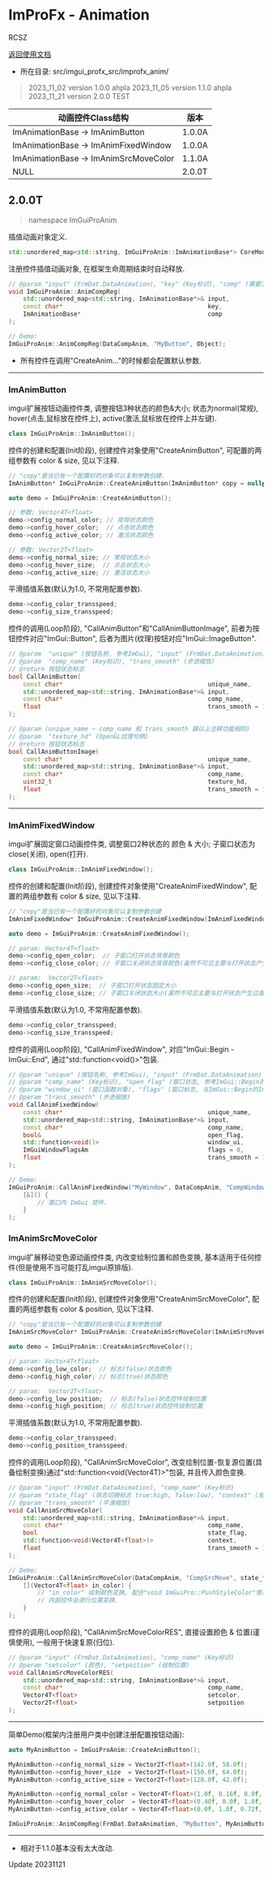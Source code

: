 # ImProFx - Animation
RCSZ

[返回使用文档](improfx_usage.md)
- 所在目录: src/imgui_profx_src/improfx_anim/

> 2023_11_02 version 1.0.0 ahpla
> 2023_11_05 version 1.1.0 ahpla
> 2023_11_21 version 2.0.0 TEST

|动画控件Class结构| 版本 |
|----|----|
|ImAnimationBase -> ImAnimButton | 1.0.0A |
|ImAnimationBase -> ImAnimFixedWindow | 1.0.0A |
|ImAnimationBase -> ImAnimSrcMoveColor | 1.1.0A |
|NULL | 2.0.0T |

## 2.0.0T
> namespace ImGuiProAnim

插值动画对象定义.
```cpp
std::unordered_map<std::string, ImGuiProAnim::ImAnimationBase*> CoreModuleIMFX::FRMCORE_PACKAGE::DataCompAnim;
```

注册控件插值动画对象, 在框架生命周期结束时自动释放.
```cpp
// @param "input" (FrmDat.DataAnimation), "key" (Key标识), "comp" (需要注册的控件对象)
void ImGuiProAnim::AnimCompReg(
    std::unordered_map<std::string, ImAnimationBase*>& input, 
    const char*                                        key, 
    ImAnimationBase*                                   comp
);

// Demo:
ImGuiProAnim::AnimCompReg(DataCompAnim, "MyButton", Object);
```
- 所有控件在调用"CreateAnim..."的时候都会配置默认参数.

---

### ImAnimButton
imgui扩展按钮动画控件类, 调整按钮3种状态的颜色&大小; 状态为normal(常规), hover(点击,鼠标放在控件上), active(激活,鼠标放在控件上并左键).
```cpp
class ImGuiProAnim::ImAnimButton();
```

控件的创建和配置(Init阶段), 创建控件对象使用"CreateAnimButton", 可配置的两组参数有 color & size, 见以下注释.
```cpp
// "copy"是当已有一个配置好的对象可以复制参数创建.
ImAnimButton* ImGuiProAnim::CreateAnimButton(ImAnimButton* copy = nullptr);

auto demo = ImGuiProAnim::CreateAnimButton();

// 参数: Vector4T<float>
demo->config_normal_color; // 常规状态颜色
demo->config_hover_color;  // 点击状态颜色
demo->config_active_color; // 激活状态颜色

// 参数: Vector2T<float>
demo->config_normal_size; // 常规状态大小
demo->config_hover_size;  // 点击状态大小
demo->config_active_size; // 激活状态大小
```

平滑插值系数(默认为1.0, 不常用配置参数).
```cpp
demo->config_color_transspeed;
demo->config_size_transspeed;
```

控件的调用(Loop阶段), "CallAnimButton"和"CallAnimButtonImage", 前者为按钮控件对应"ImGui::Button", 后者为图片(纹理)按钮对应"ImGui::ImageButton".
```cpp
// @param  "unique" (按钮名称, 参考ImGui), "input" (FrmDat.DataAnimation)
// @param  "comp_name" (Key标识), "trans_smooth" (步进缩放)
// @return 按钮状态标志
bool CallAnimButton(
	const char*                                        unique_name,
	std::unordered_map<std::string, ImAnimationBase*>& input,
	const char*                                        comp_name,
	float                                              trans_smooth = 1.0f
);

// @param (unique_name ~ comp_name 和 trans_smooth 跟以上注释功能相同)
// @param  "texture_hd" (OpenGL纹理句柄)
// @return 按钮状态标志
bool CallAnimButtonImage(
	const char*                                        unique_name,
	std::unordered_map<std::string, ImAnimationBase*>& input,
	const char*                                        comp_name,
	uint32_t                                           texture_hd,
	float                                              trans_smooth = 1.0f
);
```
---

### ImAnimFixedWindow
imgui扩展固定窗口动画控件类, 调整窗口2种状态的 颜色 & 大小; 子窗口状态为close(关闭), open(打开).
```cpp
class ImGuiProAnim::ImAnimFixedWindow();
```

控件的创建和配置(Init阶段), 创建控件对象使用"CreateAnimFixedWindow", 配置的两组参数有 color & size, 见以下注释.
```cpp
// "copy"是当已有一个配置好的对象可以复制参数创建
ImAnimFixedWindow* ImGuiProAnim::CreateAnimFixedWindow(ImAnimFixedWindow* copy = nullptr);

auto demo = ImGuiProAnim::CreateAnimFixedWindow();

// param: Vector4T<float>
demo->config_open_color;  // 子窗口打开状态背景颜色
demo->config_close_color; // 子窗口关闭状态背景颜色(虽然不可见主要与打开状态产生过渡)

// param:  Vector2T<float>
demo->config_open_size;  // 子窗口打开状态固定大小
demo->config_close_size; // 子窗口关闭状态大小(虽然不可见主要与打开状态产生过渡)
```

平滑插值系数(默认为1.0, 不常用配置参数).
```cpp
demo->config_color_transspeed;
demo->config_size_transspeed;
```

控件的调用(Loop阶段), "CallAnimFixedWindow", 对应"ImGui::Begin - ImGui::End", 通过"std::function<void()>"包装.
```cpp
// @param "unique" (按钮名称, 参考ImGui), "input" (FrmDat.DataAnimation)
// @param "comp_name" (Key标识), "open_flag" (窗口状态, 参考ImGui::Begin的bool* p_open标志)
// @param "window_ui" (窗口函数对象), "flags" (窗口标志, 与ImGui::Begin的ImGuiWindowFlags Flags等价)
// @param "trans_smooth" (步进缩放)
void CallAnimFixedWindow(
	const char*                                        unique_name, 
	std::unordered_map<std::string, ImAnimationBase*>& input,
	const char*                                        comp_name,
	bool&                                              open_flag,
	std::function<void()>                              window_ui,
	ImGuiWindowFlagsAm                                 flags = 0,
	float                                              trans_smooth = 1.0f
);

// Demo:
ImGuiProAnim::CallAnimFixedWindow("MyWindow", DataCompAnim, "CompWindow", window_flag,
	[&]() {
	    // 窗口内 ImGui 控件.
	}
);
```

### ImAnimSrcMoveColor
imgui扩展移动变色源动画控件类, 内改变绘制位置和颜色变换, 基本适用于任何控件(但是使用不当可能打乱imgui原排版).
```cpp
class ImGuiProAnim::ImAnimSrcMoveColor();
```

控件的创建和配置(Init阶段), 创建控件对象使用"CreateAnimSrcMoveColor", 配置的两组参数有 color & position, 见以下注释.
```cpp
// "copy"是当已有一个配置好的对象可以复制参数创建
ImAnimSrcMoveColor* ImGuiProAnim::CreateAnimSrcMoveColor(ImAnimSrcMoveColor* copy = nullptr);

auto demo = ImGuiProAnim::CreateAnimSrcMoveColor();

// param: Vector4T<float>
demo->config_low_color;  // 标志(false)状态颜色
demo->config_high_color; // 标志(true)状态颜色

// param:  Vector2T<float>
demo->config_low_position;  // 标志(false)状态控件绘制位置
demo->config_high_position; // 标志(true)状态控件绘制位置
```

平滑插值系数(默认为1.0, 不常用配置参数).
```cpp
demo->config_color_transspeed;
demo->config_position_transspeed;
```

控件的调用(Loop阶段), "CallAnimSrcMoveColor", 改变绘制位置-恢复源位置(具备绘制变换)通过"std::function<void(Vector4T<float>)>"包装, 并且传入颜色变换.
```cpp
// @param "input" (FrmDat.DataAnimation), "comp_name" (Key标识)
// @param "state_flag" (状态切换标志 true:high, false:low), "context" (局部绘制控件包装, 传入颜色变换)
// @param "trans_smooth" (平滑缩放)
void CallAnimSrcMoveColor(
	std::unordered_map<std::string, ImAnimationBase*>& input,
	const char*                                        comp_name,
	bool                                               state_flag,
	std::function<void(Vector4T<float>)>               context,
	float                                              trans_smooth = 1.0f
);

// Demo:
ImGuiProAnim::CallAnimSrcMoveColor(DataCompAnim, "CompSrcMove", state_flag,
	[](Vector4T<float> in_color) {
		// "in_color" 绘制颜色变换, 配合"void ImGuiPro::PushStyleColor"使用.
		// 内部控件会进行位置变换.
	}
);
```

控件的调用(Loop阶段), "CallAnimSrcMoveColorRES", 直接设置颜色 & 位置(谨慎使用), 一般用于快速复原(归位).
```cpp
// @param "input" (FrmDat.DataAnimation), "comp_name" (Key标识)
// @param "setcolor" (颜色), "setpoition" (绘制位置)
void CallAnimSrcMoveColorRES(
	std::unordered_map<std::string, ImAnimationBase*>& input,
	const char*                                        comp_name,
	Vector4T<float>                                    setcolor,
	Vector2T<float>                                    setpoition
);
```
---

简单Demo(框架内注册用户类中创建注册配置按钮动画):
```cpp
auto MyAnimButton = ImGuiProAnim::CreateAnimButton();

MyAnimButton->config_normal_size = Vector2T<float>(142.0f, 58.0f);
MyAnimButton->config_hover_size  = Vector2T<float>(150.0f, 64.0f);
MyAnimButton->config_active_size = Vector2T<float>(128.0f, 42.0f);

MyAnimButton->config_normal_color = Vector4T<float>(1.0f, 0.16f, 0.0f, 0.72f);
MyAnimButton->config_hover_color  = Vector4T<float>(0.48f, 0.0f, 1.0f, 0.85f);
MyAnimButton->config_active_color = Vector4T<float>(0.0f, 1.0f, 0.72f, 1.0f);

ImGuiProAnim::AnimCompReg(FrmDat.DataAnimation, "MyButton", MyAnimButton);
```

---

- 相对于1.1.0基本没有太大改动.

Update 20231121